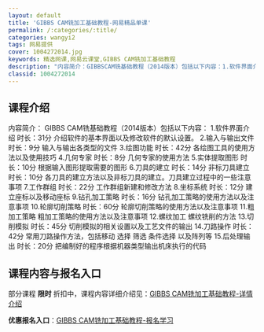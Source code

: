 ```yaml
---
layout: default
title: 'GIBBS CAM铣加工基础教程-网易精品单课'
permalink: /:categories/:title/
categories: wangyi2
tags: 网易提供
cover: 1004272014.jpg
keywords: 精选网课,网易云课堂,GIBBS CAM铣加工基础教程
description: "内容简介：GIBBSCAM铣基础教程（2014版本）包括以下内容：1.软件界面介绍时长：31分介绍软件的基本界面以及修改软件的默认设置。2.输入与输出文件时长：9分输入与输出各类型的文件3."
classid: 1004272014
---
```


## 课程介绍

内容简介：
GIBBS CAM铣基础教程（2014版本）包括以下内容：
1.软件界面介绍    时长：31分
  介绍软件的基本界面以及修改软件的默认设置。
2.输入与输出文件    时长：9分
  输入与输出各类型的文件
3.绘图功能   时长：42分
  各绘图工具的使用方法以及使用技巧
4.几何专家  时长：8分
  几何专家的使用方法
5.实体提取图形   时长：10分
  根据输入图形提取需要的图形
6.刀具的建立    时长：14分 非标刀具建立时长：10分
  各刀具的建立方法以及非标刀具的建立。刀具建立过程中的一些注意事项 
7.工作群组   时长：22分
  工作群组新建和修改方法
8.坐标系统  时长：12分
  建立座标以及移动座标
9.钻孔加工策略 时长：16分
  钻孔加工策略的使用方法以及注意事项
10.轮廓切削策略 时长：60分 
   轮廓切削策略的使用方法以及注意事项
11.粗加工策略
   粗加工策略的使用方法以及注意事项
12.螺纹加工
   螺纹铣削的方法
13.切削模拟   时长：45分
   切削模拟的相关设置以及工艺文件的输出
14.刀路操作   时长：42分
   常用刀路操作方法，包括移动 选择 筛选 条件选择 以及阵列等 
15.后处理输出   时长：20分
   把编制好的程序根据机器类型输出机床执行的代码

## 课程内容与报名入口

部分课程 **限时** 折扣中，课程内容详细介绍见：[GIBBS CAM铣加工基础教程-详情介绍](https://study.163.com/course/introduction/1004272014.htm?share=1&shareId=1025206652&utm_campaign=share&utm_medium=iphoneShare&utm_source=&utm_u=1025206652)

**优惠报名入口**：[GIBBS CAM铣加工基础教程-报名学习](https://study.163.com/course/introduction/1004272014.htm?share=1&shareId=1025206652&utm_campaign=share&utm_medium=iphoneShare&utm_source=&utm_u=1025206652)

